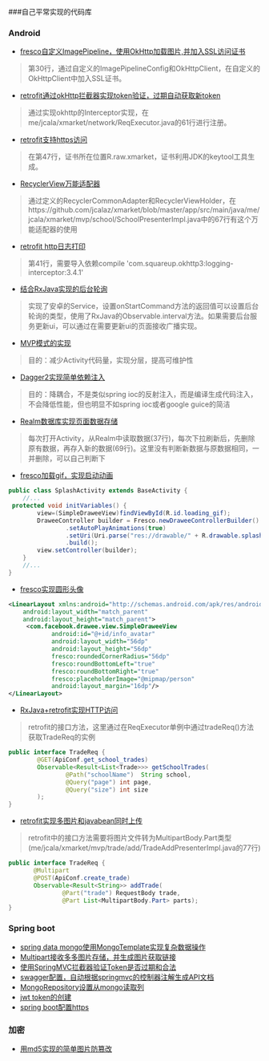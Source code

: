 ###自己平常实现的代码库

### Android
- [fresco自定义ImagePipeline，使用OkHttp加载图片,并加入SSL访问证书](https://github.com/jcalaz/xmarket/blob/master/app/src/main/java/me/jcala/xmarket/app/App.java)
> 第30行，通过自定义的ImagePipelineConfig和OkHttpClient，在自定义的OkHttpClient中加入SSL证书。
- [retrofit通过okHttp拦截器实现token验证，过期自动获取新token](https://github.com/jcalaz/xmarket/blob/master/app/src/main/java/me/jcala/xmarket/network/TokenInterceptor.java)
> 通过实现okhttp的Interceptor实现，在me/jcala/xmarket/network/ReqExecutor.java的61行进行注册。
- [retrofit支持https访问](https://github.com/jcalaz/xmarket/blob/master/app/src/main/java/me/jcala/xmarket/network/ReqExecutor.java)
> 在第47行，证书所在位置R.raw.xmarket，证书利用JDK的keytool工具生成。
- [RecyclerView万能适配器](https://github.com/jcalaz/xmarket/blob/master/app/src/main/java/me/jcala/xmarket/view/RecyclerCommonAdapter.java)

> 通过定义的RecyclerCommonAdapter和RecyclerViewHolder，在https://github.com/jcalaz/xmarket/blob/master/app/src/main/java/me/jcala/xmarket/mvp/school/SchoolPresenterImpl.java中的67行有这个万能适配器的使用
- [retrofit http日志打印](https://github.com/jcalaz/xmarket/blob/master/app/src/main/java/me/jcala/xmarket/network/ReqExecutor.java)

> 第41行，需要导入依赖compile 'com.squareup.okhttp3:logging-interceptor:3.4.1'
- [结合RxJava实现的后台轮询](https://github.com/jcalaz/xmarket/blob/master/app/src/main/java/me/jcala/xmarket/mvp/message/MessageService.java)

> 实现了安卓的Service，设置onStartCommand方法的返回值可以设置后台轮询的类型，使用了RxJava的Observable.interval方法。如果需要后台服务更新ui，可以通过在需要更新ui的页面接收广播实现。
- [MVP模式的实现](https://github.com/jcalaz/xmarket/tree/master/app/src/main/java/me/jcala/xmarket/mvp/school)

> 目的：减少Activity代码量，实现分层，提高可维护性
- [Dagger2实现简单依赖注入](https://github.com/jcalaz/xmarket/tree/master/app/src/main/java/me/jcala/xmarket/di)

> 目的：降耦合，不是类似spring ioc的反射注入，而是编译生成代码注入，不会降低性能，但也明显不如spring ioc或者google guice的简洁
- [Realm数据库实现页面数据存储](https://github.com/jcalaz/xmarket/blob/master/app/src/main/java/me/jcala/xmarket/mvp/sort/TradeTagPresenterImpl.java)

> 每次打开Activity，从Realm中读取数据(37行)，每次下拉刷新后，先删除原有数据，再存入新的数据(69行)。这里没有判断新数据与原数据相同，一并删除，可以自己判断下
- [fresco加载gif，实现启动动画](https://github.com/jcalaz/xmarket/blob/master/app/src/main/java/me/jcala/xmarket/mvp/splash/SplashActivity.java)

```java
public class SplashActivity extends BaseActivity {
    //...
 protected void initVariables() {
        view=(SimpleDraweeView)findViewById(R.id.loading_gif);
        DraweeController builder = Fresco.newDraweeControllerBuilder()
                .setAutoPlayAnimations(true)
                .setUri(Uri.parse("res://drawable/" + R.drawable.splash_loading))//设置uri
                .build();
        view.setController(builder);
    }
    //...
}
```
- [fresco实现圆形头像](https://github.com/jcalaz/xmarket/blob/master/app/src/main/res/layout/main_slide.xml)

```xml
<LinearLayout xmlns:android="http://schemas.android.com/apk/res/android"
    android:layout_width="match_parent"
    android:layout_height="match_parent">
     <com.facebook.drawee.view.SimpleDraweeView
            android:id="@+id/info_avatar"
            android:layout_width="56dp"
            android:layout_height="56dp"
            fresco:roundedCornerRadius="56dp"
            fresco:roundBottomLeft="true"
            fresco:roundBottomRight="true"
            fresco:placeholderImage="@mipmap/person"
            android:layout_margin="16dp"/>
</LinearLayout>
```
- [RxJava+retrofit实现HTTP访问](https://github.com/jcalaz/xmarket/blob/master/app/src/main/java/me/jcala/xmarket/mvp/school/SchoolModelImpl.java)

> retrofit的接口方法，这里通过在ReqExecutor单例中通过tradeReq()方法获取TradeReq的实例
```java
public interface TradeReq {
        @GET(ApiConf.get_school_trades)
        Observable<Result<List<Trade>>> getSchoolTrades(
                @Path("schoolName")  String school,
                @Query("page") int page,
                @Query("size") int size
        );
}
```

- [retrofit实现多图片和javabean同时上传](https://github.com/jcalaz/xmarket/blob/master/app/src/main/java/me/jcala/xmarket/mvp/trade/add/TradeAddModelImpl.java)

> retrofit中的接口方法需要将图片文件转为MultipartBody.Part类型(me/jcala/xmarket/mvp/trade/add/TradeAddPresenterImpl.java的77行)
```java
public interface TradeReq {
       @Multipart
       @POST(ApiConf.create_trade)
       Observable<Result<String>> addTrade(
               @Part("trade") RequestBody trade,
               @Part List<MultipartBody.Part> parts);
}
```

### Spring boot
- [spring data mongo使用MongoTemplate实现复杂数据操作](https://github.com/jcalaz/xmarket-server/blob/master/src/main/java/me/jcala/xmarket/server/repository/CustomRepositoryImpl.java)
- [Multipart接收多多图片存储，并生成图片获取链接](https://github.com/jcalaz/xmarket-server/blob/master/src/main/java/me/jcala/xmarket/server/utils/FileTool.java)
- [使用SpringMVC拦截器验证Token是否过期和合法](https://github.com/jcalaz/xmarket-server/blob/master/src/main/java/me/jcala/xmarket/server/interceptor/TokenInterceptor.java)
- [swagger配置，自动根据springmvc的控制器注解生成API文档](https://github.com/jcalaz/xmarket-server/blob/master/src/main/java/me/jcala/xmarket/server/conf/RestConfig.java)
- [MongoRepository设置从mongo读取列](https://github.com/jcalaz/xmarket-server/blob/master/src/main/java/me/jcala/xmarket/server/repository/TradeRepository.java)
- [jwt token的创建](https://github.com/jcalaz/xmarket-server/blob/master/src/main/java/me/jcala/xmarket/server/repository/TradeRepository.java)
- [spring boot配置https](https://github.com/jcalaz/xmarket-server/blob/master/src/main/resources/application-dev.yml)


### 加密
- [用md5实现的简单图片防篡改](https://github.com/jcalaz/tip/blob/master/src/main/java/me/jcala/tip/img/PreventImgTamper.java)
